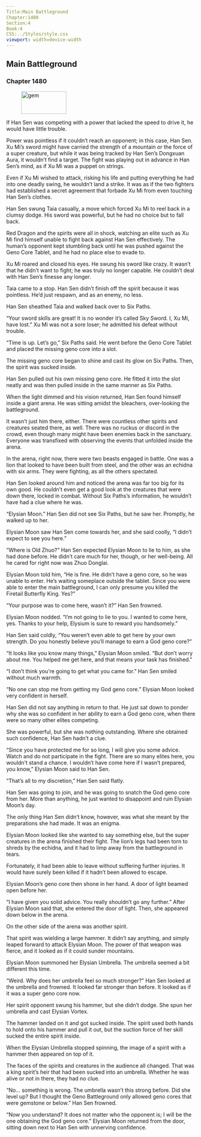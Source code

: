 ```yaml
---
Title:Main Battleground 
Chapter:1480 
Section:4 
Book:4 
CSS:../Styles/style.css 
viewport: width=device-width
---
```

  
## Main Battleground
### Chapter 1480
  
<figure>
	<img src="../Images/gem.gif" alt="gem" id="gem" width="120" height="60" />
</figure>
  

  
If Han Sen was competing with a power that lacked the speed to drive it, he would have little trouble.

Power was pointless if it couldn’t reach an opponent; in this case, Han Sen. Xu Mi’s sword might have carried the strength of a mountain or the force of a super creature, but while it was being tracked by Han Sen’s Dongxuan Aura, it wouldn’t find a target. The fight was playing out in advance in Han Sen’s mind, as if Xu Mi was a puppet on strings.

Even if Xu Mi wished to attack, risking his life and putting everything he had into one deadly swing, he wouldn’t land a strike. It was as if the two fighters had established a secret agreement that forbade Xu Mi from even touching Han Sen’s clothes.

Han Sen swung Taia casually, a move which forced Xu Mi to reel back in a clumsy dodge. His sword was powerful, but he had no choice but to fall back.

Red Dragon and the spirits were all in shock, watching an elite such as Xu Mi find himself unable to fight back against Han Sen effectively. The human’s opponent kept stumbling back until he was pushed against the Geno Core Tablet, and he had no place else to evade to.

Xu Mi roared and closed his eyes. He swung his sword like crazy. It wasn’t that he didn’t want to fight; he was truly no longer capable. He couldn’t deal with Han Sen’s finesse any longer.

Taia came to a stop. Han Sen didn’t finish off the spirit because it was pointless. He’d just respawn, and as an enemy, no less.

Han Sen sheathed Taia and walked back over to Six Paths.

“Your sword skills are great! It is no wonder it’s called Sky Sword. I, Xu Mi, have lost.” Xu Mi was not a sore loser; he admitted his defeat without trouble.

“Time is up. Let’s go,” Six Paths said. He went before the Geno Core Tablet and placed the missing geno core into a slot.

The missing geno core began to shine and cast its glow on Six Paths. Then, the spirit was sucked inside.

Han Sen pulled out his own missing geno core. He fitted it into the slot neatly and was then pulled inside in the same manner as Six Paths.

When the light dimmed and his vision returned, Han Sen found himself inside a giant arena. He was sitting amidst the bleachers, over-looking the battleground.

It wasn’t just him there, either. There were countless other spirits and creatures seated there, as well. There was no ruckus or discord in the crowd, even though many might have been enemies back in the sanctuary. Everyone was transfixed with observing the events that unfolded inside the arena.

In the arena, right now, there were two beasts engaged in battle. One was a lion that looked to have been built from steel, and the other was an echidna with six arms. They were fighting, as all the others spectated.

Han Sen looked around him and noticed the arena was far too big for its own good. He couldn’t even get a good look at the creatures that were down there, locked in combat. Without Six Paths’s information, he wouldn’t have had a clue where he was.

“Elysian Moon.” Han Sen did not see Six Paths, but he saw her. Promptly, he walked up to her.

Elysian Moon saw Han Sen come towards her, and she said coolly, “I didn’t expect to see you here.”

“Where is Old Zhuo?” Han Sen expected Elysian Moon to lie to him, as she had done before. He didn’t care much for her, though, or her well-being. All he cared for right now was Zhuo Donglai.

Elysian Moon told him, “He is fine. He didn’t have a geno core, so he was unable to enter. He’s waiting someplace outside the tablet. Since you were able to enter the main battleground, I can only presume you killed the Firetail Butterfly King. Yes?”

“Your purpose was to come here, wasn’t it?” Han Sen frowned.

Elysian Moon nodded. “I’m not going to lie to you. I wanted to come here, yes. Thanks to your help, Elysium is sure to reward you handsomely.”

Han Sen said coldly, “You weren’t even able to get here by your own strength. Do you honestly believe you’ll manage to earn a God geno core?”

“It looks like you know many things,” Elysian Moon smiled. “But don’t worry about me. You helped me get here, and that means your task has finished.”

“I don’t think you’re going to get what you came for.” Han Sen smiled without much warmth.

“No one can stop me from getting my God geno core.” Elysian Moon looked very confident in herself.

Han Sen did not say anything in return to that. He just sat down to ponder why she was so confident in her ability to earn a God geno core, when there were so many other elites competing.

She was powerful, but she was nothing outstanding. Where she obtained such confidence, Han Sen hadn’t a clue.

“Since you have protected me for so long, I will give you some advice. Watch and do not participate in the fight. There are so many elites here, you wouldn’t stand a chance. I wouldn’t have come here if I wasn’t prepared, you know,” Elysian Moon said to Han Sen.

“That’s all to my discretion,” Han Sen said flatly.

Han Sen was going to join, and he was going to snatch the God geno core from her. More than anything, he just wanted to disappoint and ruin Elysian Moon’s day.

The only thing Han Sen didn’t know, however, was what she meant by the preparations she had made. It was an enigma.

Elysian Moon looked like she wanted to say something else, but the super creatures in the arena finished their fight. The lion’s legs had been torn to shreds by the echidna, and it had to limp away from the battleground in tears.

Fortunately, it had been able to leave without suffering further injuries. It would have surely been killed if it hadn’t been allowed to escape.

Elysian Moon’s geno core then shone in her hand. A door of light beamed open before her.

“I have given you solid advice. You really shouldn’t go any further.” After Elysian Moon said that, she entered the door of light. Then, she appeared down below in the arena.

On the other side of the arena was another spirit.

That spirit was wielding a large hammer. It didn’t say anything, and simply leaped forward to attack Elysian Moon. The power of that weapon was fierce, and it looked as if it could sunder mountains.

Elysian Moon summoned her Elysian Umbrella. The umbrella seemed a bit different this time.

“Weird. Why does her umbrella feel so much stronger?” Han Sen looked at the umbrella and frowned. It looked far stronger than before. It looked as if it was a super geno core now.

Her spirit opponent swung his hammer, but she didn’t dodge. She spun her umbrella and cast Elysian Vortex.

The hammer landed on it and got sucked inside. The spirit used both hands to hold onto his hammer and pull it out, but the suction force of her skill sucked the entire spirit inside.

When the Elysian Umbrella stopped spinning, the image of a spirit with a hammer then appeared on top of it.

The faces of the spirits and creatures in the audience all changed. That was a king spirit’s heir that had been sucked into an umbrella. Whether he was alive or not in there, they had no clue.

“No… something is wrong. The umbrella wasn’t this strong before. Did she level up? But I thought the Geno Battleground only allowed geno cores that were gemstone or below.” Han Sen frowned.

“Now you understand? It does not matter who the opponent is; I will be the one obtaining the God geno core.” Elysian Moon returned from the door, sitting down next to Han Sen with unnerving confidence.